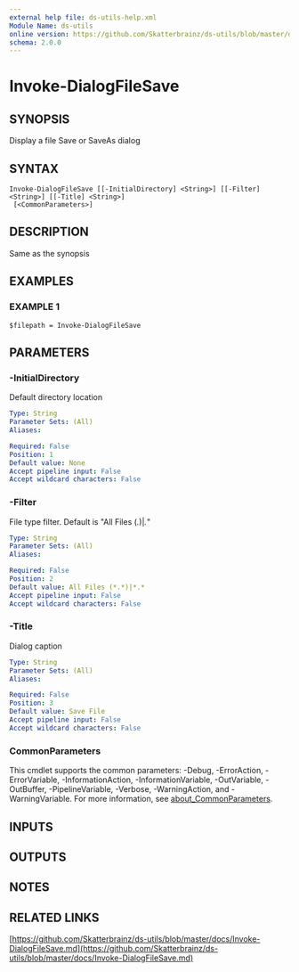 ```yaml
---
external help file: ds-utils-help.xml
Module Name: ds-utils
online version: https://github.com/Skatterbrainz/ds-utils/blob/master/docs/Invoke-DialogFileSave.md
schema: 2.0.0
---
```


# Invoke-DialogFileSave

## SYNOPSIS
Display a file Save or SaveAs dialog

## SYNTAX

```
Invoke-DialogFileSave [[-InitialDirectory] <String>] [[-Filter] <String>] [[-Title] <String>]
 [<CommonParameters>]
```

## DESCRIPTION
Same as the synopsis

## EXAMPLES

### EXAMPLE 1
```
$filepath = Invoke-DialogFileSave
```

## PARAMETERS

### -InitialDirectory
Default directory location

```yaml
Type: String
Parameter Sets: (All)
Aliases:

Required: False
Position: 1
Default value: None
Accept pipeline input: False
Accept wildcard characters: False
```

### -Filter
File type filter.
Default is "All Files (*.*)|*.*"

```yaml
Type: String
Parameter Sets: (All)
Aliases:

Required: False
Position: 2
Default value: All Files (*.*)|*.*
Accept pipeline input: False
Accept wildcard characters: False
```

### -Title
Dialog caption

```yaml
Type: String
Parameter Sets: (All)
Aliases:

Required: False
Position: 3
Default value: Save File
Accept pipeline input: False
Accept wildcard characters: False
```

### CommonParameters
This cmdlet supports the common parameters: -Debug, -ErrorAction, -ErrorVariable, -InformationAction, -InformationVariable, -OutVariable, -OutBuffer, -PipelineVariable, -Verbose, -WarningAction, and -WarningVariable. For more information, see [about_CommonParameters](http://go.microsoft.com/fwlink/?LinkID=113216).

## INPUTS

## OUTPUTS

## NOTES

## RELATED LINKS

[https://github.com/Skatterbrainz/ds-utils/blob/master/docs/Invoke-DialogFileSave.md](https://github.com/Skatterbrainz/ds-utils/blob/master/docs/Invoke-DialogFileSave.md)

